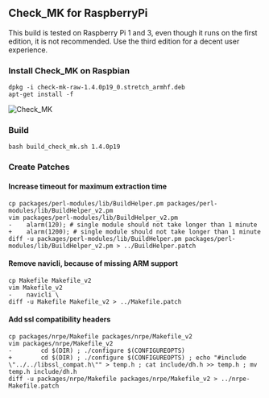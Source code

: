 
## Check_MK for RaspberryPi

This build is tested on Raspberry Pi 1 and 3, even though it runs on the first edition, it is not recommended. Use the third edition for a decent user experience. 

### Install Check_MK on Raspbian

    dpkg -i check-mk-raw-1.4.0p19_0.stretch_armhf.deb
    apt-get install -f

![Check_MK](https://raw.github.com/chrisss404/check-mk-arm/master/data/check_mk.jpg)

### Build

    bash build_check_mk.sh 1.4.0p19

### Create Patches

#### Increase timeout for maximum extraction time

    cp packages/perl-modules/lib/BuildHelper.pm packages/perl-modules/lib/BuildHelper_v2.pm
    vim packages/perl-modules/lib/BuildHelper_v2.pm
    -    alarm(120); # single module should not take longer than 1 minute
    +    alarm(1200); # single module should not take longer than 1 minute
    diff -u packages/perl-modules/lib/BuildHelper.pm packages/perl-modules/lib/BuildHelper_v2.pm > ../BuildHelper.patch

#### Remove navicli, because of missing ARM support

    cp Makefile Makefile_v2
    vim Makefile_v2
    -	 navicli \
    diff -u Makefile Makefile_v2 > ../Makefile.patch

#### Add ssl compatibility headers

    cp packages/nrpe/Makefile packages/nrpe/Makefile_v2
    vim packages/nrpe/Makefile_v2
    -        cd $(DIR) ; ./configure $(CONFIGUREOPTS)
    +        cd $(DIR) ; ./configure $(CONFIGUREOPTS) ; echo "#include \"../../libssl_compat.h\"" > temp.h ; cat include/dh.h >> temp.h ; mv temp.h include/dh.h
    diff -u packages/nrpe/Makefile packages/nrpe/Makefile_v2 > ../nrpe-Makefile.patch

